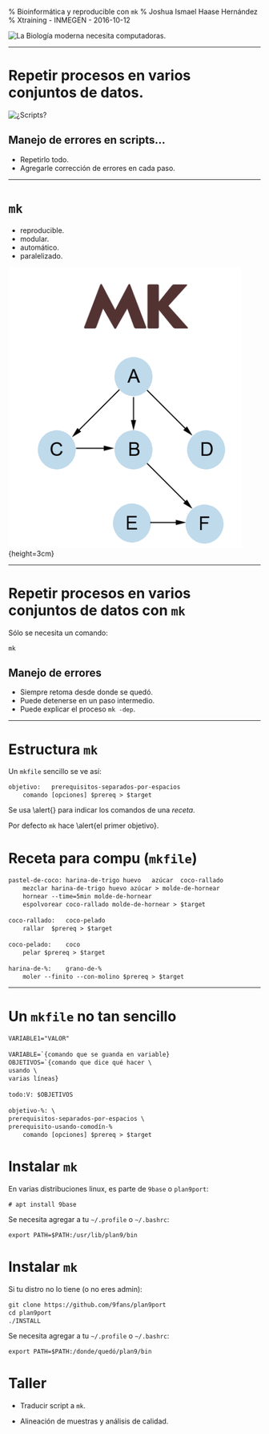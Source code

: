 % Bioinformática y reproducible con `mk`
% Joshua Ismael Haase Hernández
% Xtraining - INMEGEN - 2016-10-12

![La Biología moderna necesita computadoras.](./biotech.png)

---

# Repetir procesos en varios conjuntos de datos.

![¿Scripts?](./script.gif)

## Manejo de errores en scripts...

- Repetirlo todo.
- Agregarle corrección de errores en cada paso.

---

# `mk`

- reproducible.
- modular.
- automático.
- paralelizado.

![`mk` genera un árbol de dependencias.](./mk.png){height=3cm}

---

# Repetir procesos en varios conjuntos de datos con `mk`

Sólo se necesita un comando:

```
mk
```

## Manejo de errores

- Siempre retoma desde donde se quedó.
- Puede detenerse en un paso intermedio.
- Puede explicar el proceso `mk -dep`.

---

# Estructura `mk`

Un `mkfile` sencillo se ve así:

```
objetivo:	prerequisitos-separados-por-espacios
	comando [opciones] $prereq > $target
```

Se usa \alert{<tab>} para indicar los comandos de una *receta*.

Por defecto `mk` hace \alert{el primer objetivo}.

# Receta para compu (`mkfile`)

```
pastel-de-coco:	harina-de-trigo	huevo	azúcar	coco-rallado
	mezclar harina-de-trigo huevo azúcar > molde-de-hornear
	hornear --time=5min molde-de-hornear
	espolvorear coco-rallado molde-de-hornear > $target

coco-rallado:	coco-pelado
	rallar	$prereq > $target

coco-pelado:	coco
	pelar $prereq > $target
	
harina-de-%:	grano-de-%
	moler --finito --con-molino $prereq > $target

```

---

# Un `mkfile` no tan sencillo

```
VARIABLE1="VALOR"

VARIABLE=`{comando que se guanda en variable}
OBJETIVOS=`{comando que dice qué hacer \
usando \
varias líneas}

todo:V:	$OBJETIVOS

objetivo-%:	\
prerequisitos-separados-por-espacios \
prerequisito-usando-comodín-%
	comando [opciones] $prereq > $target
```


# Instalar `mk`

En varias distribuciones linux, es parte de `9base` o `plan9port`:

```
# apt install 9base
```

Se necesita agregar a tu `~/.profile` o `~/.bashrc`:

```
export PATH=$PATH:/usr/lib/plan9/bin
```

# Instalar `mk`

Si tu distro no lo tiene (o no eres admin):

```
git clone https://github.com/9fans/plan9port
cd plan9port
./INSTALL
```

Se necesita agregar a tu `~/.profile` o `~/.bashrc`:

```
export PATH=$PATH:/donde/quedó/plan9/bin
```


# Taller

- Traducir script a `mk`.

- Alineación de muestras y análisis de calidad.
